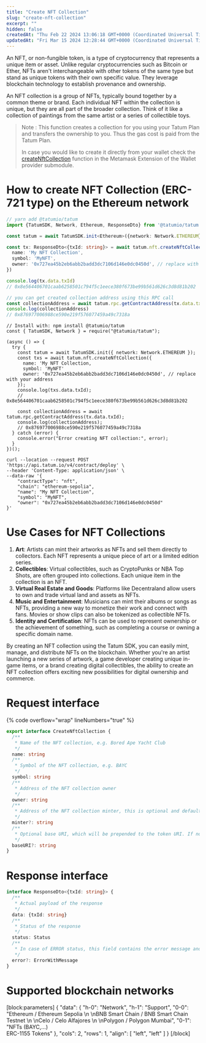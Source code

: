 ```yaml
---
title: "Create NFT Collection"
slug: "create-nft-collection"
excerpt: ""
hidden: false
createdAt: "Thu Feb 22 2024 13:06:18 GMT+0000 (Coordinated Universal Time)"
updatedAt: "Fri Mar 15 2024 12:28:44 GMT+0000 (Coordinated Universal Time)"
---
```

An NFT, or non-fungible token, is a type of cryptocurrency that represents a unique item or asset. Unlike regular cryptocurrencies such as Bitcoin or Ether, NFTs aren't interchangeable with other tokens of the same type but stand as unique tokens with their own specific value. They leverage blockchain technology to establish provenance and ownership.

An NFT collection is a group of NFTs, typically bound together by a common theme or brand. Each individual NFT within the collection is unique, but they are all part of the broader collection. Think of it like a collection of paintings from the same artist or a series of collectible toys.

> Note : This function creates a collection for you using your Tatum Plan and transfers the ownership to you. Thus the gas cost is paid from the Tatum Plan.
>
> In case you would like to create it directly from your wallet check the [createNftCollection](../wallet-provider/metamask/create-your-nft-collection.md) function in the Metamask Extension of the Wallet provider submodule.

# How to create NFT Collection (ERC-721 type) on the Ethereum network

```typescript
// yarn add @tatumio/tatum
import {TatumSDK, Network, Ethereum, ResponseDto} from '@tatumio/tatum'

const tatum = await TatumSDK.init<Ethereum>({network: Network.ETHEREUM})

const tx: ResponseDto<{txId: string}> = await tatum.nft.createNftCollection({
  name: 'My NFT Collection',
  symbol: 'MyNFT',
  owner: '0x727ea45b2eb6abb2badd3dc7106d146e0dc0450d', // replace with your address
})

console.log(tx.data.txId)
// 0x8e564406701caab6258501c794f5c1eece380f673be99b561d626c3d8d81b202

// you can get created collection address using this RPC call
const collectionAddress = await tatum.rpc.getContractAddress(tx.data.txId)
console.log(collectionAddress)
// 0x876977006988ce590e219f576077459a49c7318a
```
```Text Javascript
// Install with: npm install @tatumio/tatum
const { TatumSDK, Network } = require("@tatumio/tatum");

(async () => {
  try {
    const tatum = await TatumSDK.init({ network: Network.ETHEREUM });
    const txs = await tatum.nft.createNftCollection({
      name: 'My NFT Collection,
      symbol: 'MyNFT'
      owner: '0x727ea45b2eb6abb2badd3dc7106d146e0dc0450d', // replace with your address
    });
    console.log(txs.data.txId);
    // 0x8e564406701caab6258501c794f5c1eece380f673be99b561d626c3d8d81b202
    
    const collectionAddress = await tatum.rpc.getContractAddress(tx.data.txId);
    console.log(collectionAddress);
    // 0x876977006988ce590e219f576077459a49c7318a
  } catch (error) {
    console.error("Error creating NFT collection:", error);
  }
})();
```
```curl
curl --location --request POST 'https://api.tatum.io/v4/contract/deploy' \
--header 'Content-Type: application/json' \
--data-raw '{
    "contractType": "nft",
    "chain": "ethereum-sepolia",
    "name": "My NFT Collection",
    "symbol": "MyNFT",
    "owner": "0x727ea45b2eb6abb2badd3dc7106d146e0dc0450d"
}'
```

# Use Cases for NFT Collections

1. **Art**: Artists can mint their artworks as NFTs and sell them directly to collectors. Each NFT represents a unique piece of art or a limited edition series.
2. **Collectibles**: Virtual collectibles, such as CryptoPunks or NBA Top Shots, are often grouped into collections. Each unique item in the collection is an NFT.
3. **Virtual Real Estate and Goods**: Platforms like Decentraland allow users to own and trade virtual land and assets as NFTs.
4. **Music and Entertainment**: Musicians can mint their albums or songs as NFTs, providing a new way to monetize their work and connect with fans. Movies or show clips can also be tokenized as collectible NFTs.
5. **Identity and Certification**: NFTs can be used to represent ownership or the achievement of something, such as completing a course or owning a specific domain name.

By creating an NFT collection using the Tatum SDK, you can easily mint, manage, and distribute NFTs on the blockchain. Whether you're an artist launching a new series of artwork, a game developer creating unique in-game items, or a brand creating digital collectibles, the ability to create an NFT collection offers exciting new possibilities for digital ownership and commerce.

# Request interface

{% code overflow="wrap" lineNumbers="true" %}

```typescript
export interface CreateNftCollection {
  /**
   * Name of the NFT collection, e.g. Bored Ape Yacht Club
   */
  name: string
  /**
   * Symbol of the NFT collection, e.g. BAYC
   */
  symbol: string
  /**
   * Address of the NFT collection owner
   */
  owner: string
  /**
   * Address of the NFT collection minter, this is optional and defaults to the owner address
   */
  minter?: string
  /**
   * Optional base URI, which will be prepended to the token URI. If not specified, the token should be minted with the URI
   */
  baseURI?: string
}
```

# Response interface

```typescript
interface ResponseDto<{txId: string}> {
  /**
   * Actual payload of the response
   */
  data: {txId: string}
  /**
   * Status of the response
   */
  status: Status
  /**
   * In case of ERROR status, this field contains the error message and detailed description
   */
  error?: ErrorWithMessage
}
```

# Supported blockchain networks

[block:parameters]
{
  "data": {
    "h-0": "Network",
    "h-1": "Support",
    "0-0": "Ethereum / Ethereum Sepolia  \n  \nBNB Smart Chain / BNB Smart Chain Testnet  \n  \nCelo / Celo Alfajores  \n  \nPolygon / Polygon Mumbai",
    "0-1": "NFTs (BAYC,...)<br>ERC-1155 Tokens"
  },
  "cols": 2,
  "rows": 1,
  "align": [
    "left",
    "left"
  ]
}
[/block]
